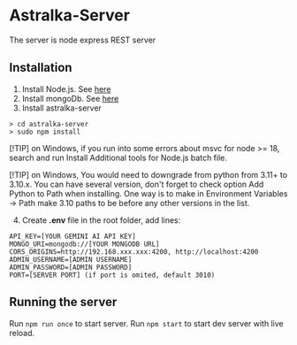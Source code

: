 # Astralka-Server
The server is node express REST server
## Installation
1. Install Node.js. See [here](https://nodejs.org/en/learn/getting-started/how-to-install-nodejs)
2. Install mongoDb. See [here](https://www.mongodb.com/docs/manual/installation/)
3. Install astralka-server
````
> cd astralka-server
> sudo npm install
````

[!TIP] on Windows, if you run into some errors about msvc for node >= 18, search and run Install Additional tools for Node.js batch file.

[!TIP] on Windows, You would need to downgrade from python from 3.11+ to 3.10.x. You can have several version, don't forget to check option Add Python to Path when installing. One way is to make in Environment Variables -> Path make 3.10 paths to be before any other versions in the list.

4. Create **.env** file in the root folder, add lines:
````
API_KEY=[YOUR GEMINI AI API KEY]
MONGO_URI=mongodb://[YOUR MONGODB URL]
CORS_ORIGINS=http://192.168.xxx.xxx:4200, http://localhost:4200
ADMIN_USERNAME=[ADMIN USERNAME]
ADMIN_PASSWORD=[ADMIN PASSWORD]
PORT=[SERVER PORT] (if port is omited, default 3010)
````
## Running the server
Run `npm run once` to start server. 
Run `npm start` to start dev server with live reload.

